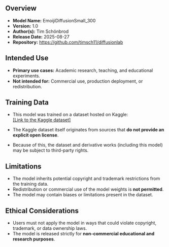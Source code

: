 ## Overview
- **Model Name:** EmoijiDiffusionSmall_300
- **Version:** 1.0
- **Author(s):** Tim Schönbrod
- **Release Date:** 2025-08-27
- **Repository:** https://github.com/timsch11/diffusionlab

## Intended Use
- **Primary use cases:** Academic research, teaching, and educational experiments.
- **Not intended for:** Commercial use, production deployment, or redistribution.

## Training Data
- This model was trained on a dataset hosted on Kaggle:  
  [\[Link to the Kaggle dataset\]](https://www.kaggle.com/datasets/subinium/emojiimage-dataset/data)

- The Kaggle dataset itself originates from sources that **do not provide an explicit open license**.  
- Because of this, the dataset and derivative works (including this model) may be subject to third-party rights.

## Limitations
- The model inherits potential copyright and trademark restrictions from the training data.
- Redistribution or commercial use of the model weights is **not permitted**.
- The model may contain biases or limitations present in the dataset.

## Ethical Considerations
- Users must not apply the model in ways that could violate copyright, trademark, or data ownership laws.
- The model is released strictly for **non-commercial educational and research purposes**.
